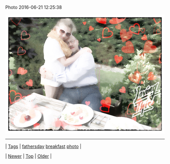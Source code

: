 <!--
title: Photo 2016-06-21 12
date: 2020-06-28T15:27:00.119Z
tags: fathersday, breakfast, photo
-->


Photo 2016-06-21 12:25:38

![](146254309359-0.jpg)

<!--BOTTOM-POST-NAVIGATION-->
---

| [Tags](tags.md) | [fathersday](tag-fathersday.md) [breakfast](tag-breakfast.md) [photo](tag-photo.md) |

| [Newer](146071917104.md) | [Top](index.md) | [Older](146409360874.md) |